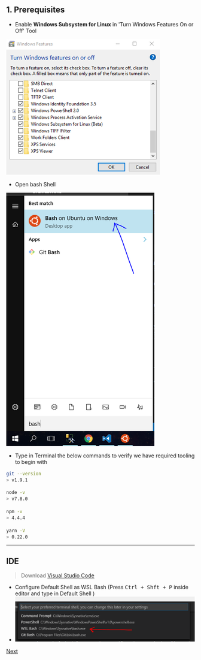 
## 1. Prerequisites

- Enable **Windows Subsystem for Linux** in 'Turn Windows Features On or Off' Tool

![Bash on Windows](assets/wsl.png)

- Open bash Shell

![Bash Shell](assets/bash.png)


- Type in Terminal the below commands to verify we have required tooling to begin with
```bash
git --version
> v1.9.1

node -v
> v7.8.0

npm -v 
> 4.4.4

yarn -V
> 0.22.0
```
----------


## IDE

>  Download [Visual Studio Code](https://code.visualstudio.com/)
   - Configure Default Shell as WSL Bash (Press <kbd>Ctrl + Shft + P</kbd> inside editor and type in Default Shell )
   - ![Default Shell](assets/default-shell.png)


[Next](frontend.md)